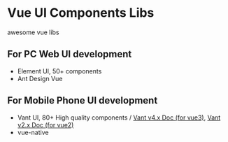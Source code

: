 # Vue UI Components Libs
awesome vue libs

## For PC Web UI development
- Element UI, 50+ components
- Ant Design Vue

## For Mobile Phone UI development
- Vant UI, 80+ High quality components / [Vant v4.x Doc (for vue3)](https://develop365.gitlab.io/vant/en-US/home/), [Vant v2.x Doc (for vue2)](https://develop365.gitlab.io/vant/v2/en-US/home/)
- vue-native

